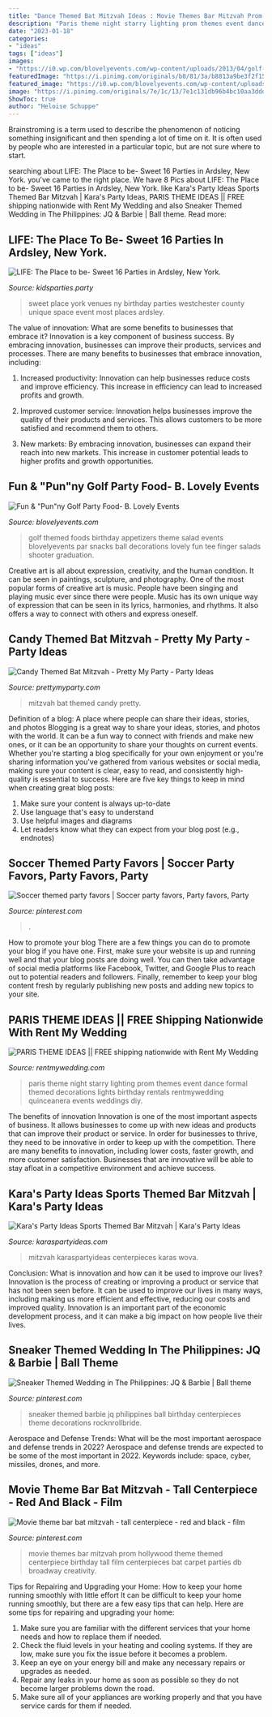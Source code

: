 ```yaml
---
title: "Dance Themed Bat Mitzvah Ideas : Movie Themes Bar Mitzvah Prom Hollywood Theme Themed Centerpiece Birthday Tall Film Centerpieces Bat Carpet Parties Db Broadway Creativity"
description: "Paris theme night starry lighting prom themes event dance formal themed decorations lights birthday rentals rentmywedding quinceanera events weddings diy"
date: "2023-01-18"
categories:
- "ideas"
tags: ["ideas"]
images:
- "https://i0.wp.com/blovelyevents.com/wp-content/uploads/2013/04/golf-party-salad-shooters.jpg?fit=650%2C975"
featuredImage: "https://i.pinimg.com/originals/b8/81/3a/b8813a9be3f2f156438c4750eca2f422.jpg"
featured_image: "https://i0.wp.com/blovelyevents.com/wp-content/uploads/2013/04/golf-party-salad-shooters.jpg?fit=650%2C975"
image: "https://i.pinimg.com/originals/7e/1c/13/7e1c131db96b4bc10aa3ddddf7dc7181.jpg"
ShowToc: true
author: "Heloise Schuppe"
---
```



Brainstroming is a term used to describe the phenomenon of noticing something insignificant and then spending a lot of time on it. It is often used by people who are interested in a particular topic, but are not sure where to start.

	

		
searching about LIFE: The Place to be- Sweet 16 Parties in Ardsley, New York. you've came to the right place. We have 8 Pics about LIFE: The Place to be- Sweet 16 Parties in Ardsley, New York. like Kara&#039;s Party Ideas Sports Themed Bar Mitzvah | Kara&#039;s Party Ideas, PARIS THEME IDEAS || FREE shipping nationwide with Rent My Wedding and also Sneaker Themed Wedding in The Philippines: JQ &amp; Barbie | Ball theme. Read more:
		
    
## LIFE: The Place To Be- Sweet 16 Parties In Ardsley, New York.

<img loading=lazy src="https://www.kidsparties.party/uploads/images/life-the-place-to-be-sweet-16-party-places-in-westchester-county-ny.jpg" onerror="this.onerror=null;this.src='https://tse4.mm.bing.net/th?id=OIP.kNTJqs0E6IQuDEnZ5dCsfQHaEo&amp;pid=15.1';" alt="LIFE: The Place to be- Sweet 16 Parties in Ardsley, New York.">

_Source: kidsparties.party_

>sweet place york venues ny birthday parties westchester county unique space event most places ardsley. 

	

The value of innovation: What are some benefits to businesses that embrace it?
Innovation is a key component of business success. By embracing innovation, businesses can improve their products, services and processes. There are many benefits to businesses that embrace innovation, including: 
1. Increased productivity: Innovation can help businesses reduce costs and improve efficiency. This increase in efficiency can lead to increased profits and growth.

2. Improved customer service: Innovation helps businesses improve the quality of their products and services. This allows customers to be more satisfied and recommend them to others.

3. New markets: By embracing innovation, businesses can expand their reach into new markets. This increase in customer potential leads to higher profits and growth opportunities.

    
## Fun &amp; &quot;Pun&quot;ny Golf Party Food- B. Lovely Events

<img loading=lazy src="https://i0.wp.com/blovelyevents.com/wp-content/uploads/2013/04/golf-party-salad-shooters.jpg?fit=650%2C975" onerror="this.onerror=null;this.src='https://tse2.mm.bing.net/th?id=OIP.oz43P4r4nkwwkwwPFiqPuAHaLH&amp;pid=15.1';" alt="Fun &amp; &quot;Pun&quot;ny Golf Party Food- B. Lovely Events">

_Source: blovelyevents.com_

>golf themed foods birthday appetizers theme salad events blovelyevents par snacks ball decorations lovely fun tee finger salads shooter graduation. 

	

Creative art is all about expression, creativity, and the human condition. It can be seen in paintings, sculpture, and photography. One of the most popular forms of creative art is music. People have been singing and playing music ever since there were people. Music has its own unique way of expression that can be seen in its lyrics, harmonies, and rhythms. It also offers a way to connect with others and express oneself.

    
## Candy Themed Bat Mitzvah - Pretty My Party - Party Ideas

<img loading=lazy src="https://zolpwsuwoq-flywheel.netdna-ssl.com/wp-content/uploads/2016/05/candy-themed-bat-mitzvah-7.jpg" onerror="this.onerror=null;this.src='https://tse1.mm.bing.net/th?id=OIP.dUbIX2QCtp_l83tC4I3shwHaKB&amp;pid=15.1';" alt="Candy Themed Bat Mitzvah - Pretty My Party - Party Ideas">

_Source: prettymyparty.com_

>mitzvah bat themed candy pretty. 

	

Definition of a blog: A place where people can share their ideas, stories, and photos
Blogging is a great way to share your ideas, stories, and photos with the world. It can be a fun way to connect with friends and make new ones, or it can be an opportunity to share your thoughts on current events. Whether you're starting a blog specifically for your own enjoyment or you're sharing information you've gathered from various websites or social media, making sure your content is clear, easy to read, and consistently high-quality is essential to success. Here are five key things to keep in mind when creating great blog posts: 
1. Make sure your content is always up-to-date 
2. Use language that's easy to understand 
3. Use helpful images and diagrams 
4. Let readers know what they can expect from your blog post (e.g., endnotes) 

    
## Soccer Themed Party Favors | Soccer Party Favors, Party Favors, Party

<img loading=lazy src="https://i.pinimg.com/originals/ba/fe/d3/bafed3f96d2257b56dd0a76047041e83.jpg" onerror="this.onerror=null;this.src='https://tse3.mm.bing.net/th?id=OIP.xVI6S0fZlGHbHm4vpaiY_gHaJ4&amp;pid=15.1';" alt="Soccer themed party favors | Soccer party favors, Party favors, Party">

_Source: pinterest.com_

>. 

	

How to promote your blog
There are a few things you can do to promote your blog if you have one. First, make sure your website is up and running well and that your blog posts are doing well. You can then take advantage of social media platforms like Facebook, Twitter, and Google Plus to reach out to potential readers and followers. Finally, remember to keep your blog content fresh by regularly publishing new posts and adding new topics to your site.

    
## PARIS THEME IDEAS || FREE Shipping Nationwide With Rent My Wedding

<img loading=lazy src="http://rentmywedding.com/Images/paris-event-theme.jpg" onerror="this.onerror=null;this.src='https://tse4.mm.bing.net/th?id=OIP.eEFvhkLogJICRxgAyniBuwHaEf&amp;pid=15.1';" alt="PARIS THEME IDEAS || FREE shipping nationwide with Rent My Wedding">

_Source: rentmywedding.com_

>paris theme night starry lighting prom themes event dance formal themed decorations lights birthday rentals rentmywedding quinceanera events weddings diy. 

	

The benefits of innovation
Innovation is one of the most important aspects of business. It allows businesses to come up with new ideas and products that can improve their product or service. In order for businesses to thrive, they need to be innovative in order to keep up with the competition. There are many benefits to innovation, including lower costs, faster growth, and more customer satisfaction. Businesses that are innovative will be able to stay afloat in a competitive environment and achieve success.

    
## Kara&#039;s Party Ideas Sports Themed Bar Mitzvah | Kara&#039;s Party Ideas

<img loading=lazy src="https://karaspartyideas.com/wp-content/uploads/2020/01/Sports-Themed-Bar-Mitzvah-via-Karas-Party-Ideas-KarasPartyIdeas.com3_.jpeg" onerror="this.onerror=null;this.src='https://tse1.mm.bing.net/th?id=OIP.mEEbJCJgLnoe1ekielizcgHaE8&amp;pid=15.1';" alt="Kara&#039;s Party Ideas Sports Themed Bar Mitzvah | Kara&#039;s Party Ideas">

_Source: karaspartyideas.com_

>mitzvah karaspartyideas centerpieces karas wova. 

	

Conclusion: What is innovation and how can it be used to improve our lives?
Innovation is the process of creating or improving a product or service that has not been seen before. It can be used to improve our lives in many ways, including making us more efficient and effective, reducing our costs and improved quality. Innovation is an important part of the economic development process, and it can make a big impact on how people live their lives.

    
## Sneaker Themed Wedding In The Philippines: JQ &amp; Barbie | Ball Theme

<img loading=lazy src="https://i.pinimg.com/originals/b8/81/3a/b8813a9be3f2f156438c4750eca2f422.jpg" onerror="this.onerror=null;this.src='https://tse4.mm.bing.net/th?id=OIP.TXA5JixLs-GyAb6Zz6ZBnAHaLH&amp;pid=15.1';" alt="Sneaker Themed Wedding in The Philippines: JQ &amp; Barbie | Ball theme">

_Source: pinterest.com_

>sneaker themed barbie jq philippines ball birthday centerpieces theme decorations rocknrollbride. 

	

Aerospace and Defense Trends: What will be the most important aerospace and defense trends in 2022?
Aerospace and defense trends are expected to be some of the most important in 2022. Keywords include: space, cyber, missiles, drones, and more.

    
## Movie Theme Bar Bat Mitzvah - Tall Centerpiece - Red And Black - Film

<img loading=lazy src="https://i.pinimg.com/originals/7e/1c/13/7e1c131db96b4bc10aa3ddddf7dc7181.jpg" onerror="this.onerror=null;this.src='https://tse2.mm.bing.net/th?id=OIP.U3UoB5xy1vC61rsBxarH1AHaLH&amp;pid=15.1';" alt="Movie theme bar bat mitzvah - tall centerpiece - red and black - film">

_Source: pinterest.com_

>movie themes bar mitzvah prom hollywood theme themed centerpiece birthday tall film centerpieces bat carpet parties db broadway creativity. 

	

Tips for Repairing and Upgrading your Home: How to keep your home running smoothly with little effort
It can be difficult to keep your home running smoothly, but there are a few easy tips that can help. Here are some tips for repairing and upgrading your home:
1. Make sure you are familiar with the different services that your home needs and how to replace them if needed.
2. Check the fluid levels in your heating and cooling systems. If they are low, make sure you fix the issue before it becomes a problem.
3. Keep an eye on your energy bill and make any necessary repairs or upgrades as needed.
4. Repair any leaks in your home as soon as possible so they do not become larger problems down the road.
5. Make sure all of your appliances are working properly and that you have service cards for them if needed.

